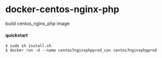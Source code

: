 # docker-centos-nginx-php
build centos_nginx_php image

#### quickstart
```
$ sudo sh install.sh
$ docker run -d --name centos7nginxphpprod_con centos7nginxphpprod
```






